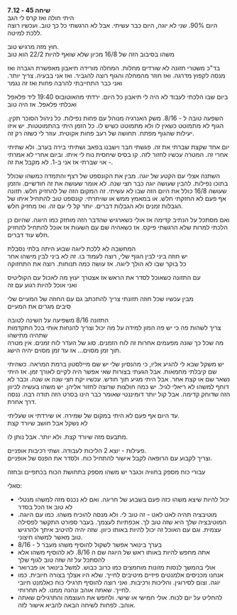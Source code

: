 **שיחה 45 \- 7.12**  
היתי חולה ואז קרס לי הגב  
היום 90%. שני לא יוגה, היום כבר עשיתי. אבל לא הרגשתי כל כך טוב. ועכשיו רוצה ללכת למיטה. 

חוץ מזה מרגיש טוב.   
משהו בסיבוב הזה של 16/8 מכיון שלא שואף להיות 22/2 הוא טוב 

בד"כ משטרי תזונה לא שורדים מחלות. המחלה מורידה תיאבון מאפשרת הגברה ואז מנסה לקפוץ מדרגה. ואז חוזר מהמחלה והגוף רוצה להגביר. ואז אני בבעיה. צריך יותר. ואני כבר התחייבתי להרבה פחות ואז זה נגמר

ביום שבו הלכתי לעבוד לא היה לי תיאבון כל היום. ירדתי מהאוטובוס 19:40 ליד פלאפל ואכלתי פלאפל. אז היה טוב

השפעה טובה ל \- 8/16. משק האנרגיה מנוהל עם פחות נפילות. כל ניהול הסוכר תקין. הגוף לא מתמוטט כשאין לו ולא מתמוטט כשיש לו. כל הזמן היתי בהתמוטטות. יש איזו יעילות שהגוף מפתח. תחושה של רעב פחות אקוטית. עוזר לי כשזה רק זה. 

יום אחד שקצת שברתי את זה. פגשתי חבר וישבנו בפאב ושתיתי בירה בערב. ולא שתיתי אחרי זה. המטרה עכשיו לחזור לזה. קו בסיס שיחסית נוח לי איתו. וביום אחרי לא אמרתי \- אוי שברתי אז אני ב-1. לא מקבל את זה. 

השתנה אצלי עם הקטע של יוגה. מבין את הקונספט של רצף והתמדה כמשהו שכולל בתוכו נפילות. להבין שעושה יוגה כבר חצי שנה. לא אומר שעושה את זה חודשיים. והזמן שעושה 16/8 כולל את היום הזה שבו לא עשיתי. זה המקום הזה של להחזיק חלש. תזונה אף פעם לא החזקתי חלש. או במאמץ ממש או שויתרתי. קונספט טוב להתחיל איתו של הגבלות זמנים ולא הגבלות דברים. יותר קל לי עם זה. ואז מחזיק חלש. 

ואם מסתכל על הנתיב קדימה אז אולי כשארגיש שהדבר הזה מוחזק כמו היוגה. שהיום כן הלכתי למרות שלא הרגשתי פיקס. אז כשאהיה שם עם השעות אז אוכל להתחיל להחזיק חלש עוד דברים.

המחשבה לא ללכת ליוגה שבוע היתה בלתי נסבלת  
יש חוזה ביני לבין הגוף שלי, רוצה לעמוד בו. זה לא ביני לבין מישהו אחר  
כל בוקר שבו לא הולך ליוגה. אז עושה כמה תנוחות. רוצה את התחזוקה

עם התזונה כשאוכל לסדר את הראש אז אצטרך יעוץ מה לאכול עם הקוליטיס  
ואני אוכל להיות רגוע עם זה

מבין עכשיו שכל חוזה תזונתי צריך להתכתב גם עם החוזה של המעיים שלי  
סיבים מגרים את המעיים

התזונה 8/16 משפיעה על השינה לטובה  
צריך לשהות פה כי יש פה המון למידה על מה יכול וצריך להנחות אותי בכל התקדמות שתהיה מתישהו  
מה שכל כך שונה מפעמים אחרות זה לוח הזמנים. סוג של העדר לוח זמנים. אין מטרה תוך זמן מסוים… אז עד זמן מסוים יהיה הישג. 

יש משקל שבא לי להגיע אליו, כי מהנסיון שלי יש שם מיילסטון ברמת המראה. כשהיתי שם קיבלתי מחמאות. אבל הגעתי בצורות שאי אפשר היה לקיים לאורך זמן. אז היתי נשאר שם או קצת אחר. אבל היתי מגיע תוך חודש. עכשיו יקח חצי שנה או שנה. וכבר לא דוחף למשהו לא ריאלי לגיל. יש כמה חולצות שרוצה לחזור אליהן. יש משהו בעשיה לכיוון הזה שדוחק קדימה. אבל קול יותר דומיננטי שאומר כבר הינו בסרט הזה תודה רבה. ננסה דרך אחרת. 

עד היום אף פעם לא היתי במקום של שמירה. או שירדתי או שעליתי.   
לא נשקל אבל חושב שיורד קצת

מתבעס מזה שיורד קצת. ולא יותר. אבל נותן לו. 

פעילות \- יוצא 2 הליכות לעבודה. ושתי רכיבות אופניים.   
וצריך לקבוע עם הרופאה לקבל אישור להתחיל כוח. ולסדר את הפנס של אופניים. 

עבורי כוח מספק בחוויה וכגבר יש משהו מספק בתחושת הכוח בכתפיים ובחזה

סאלי:

* יכול להיות שיצא משהו כזה פעם בשבוע של חריגה. ואם לא נכנס מזה למשהו מנטלי לא טוב אז הכל בסדר  
* מוטיבציה תהיה לאט לאט \- זה טוב לי. ולא מנסה להוכיח משהו. כמו עם היוגה. המוטיבציה שלך היא שזה טוב לך. אכפתיות לעצמך. בעבר ספורט התקשר לפסילה עצמית. וגם עם האוכל זה יכול להיות באותו כיוון. שזה יהיה להיטיב איתך ולהרגיש טוב מאשר למשהו חיצוני.   
* בערך בינואר אפשר לשקול להוסיף משהו מעבר ל \- 8/16  
* אתה מחפש להיות באותו ראש של היוגה שם ה 8/16. לא להוסיף משהו אלא להסתכל על זה שזה טוב לגוף שלך  
* אולי בהמשך לנסות מזונות מוחמצים כמו כרוב כבוש. למשל בינואר או פברואר  
* אנחנו מכניסים אלמנטים פיזיים מיטיבים לחייך. שלא היו אצלך בצורה חיובית. כמו יוגה. וצום לסירוגין. והליכות ורכיבות. ואני רוצה להוסיף תרגילי כוח כאלמנט חיובי לחייך. שאתה אוהב ונהנה ממנו. לא תחרותי.   
* להחליט על יום לכוח. אולי חמישי או שישי. ולחפש את העוצמה והתרגילים שאתה אוהב. לפחות לשיחה הבאה להביא אישור לזה. 

